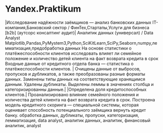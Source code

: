 # Yandex.Praktikum

|Исследование надёжности заёмщиков — анализ банковских данных	IT-компания,Банковский сектор / ФинТех,Стартапы,Услуги для бизнеса [b2b] (аутсорс консалтинг аудит)|	Аналитик данных (универсал) / Data Analyst	Matplotlib,Pandas,PyMystem3,Python,SciKitLearn,SciPy,Seaborn,numpy,лемматизация,предобработка данных	На основе статистики о платёжеспособности клиентов исследовать влияет ли семейное положение и количество детей клиента на факт возврата кредита в срок	Входные данные от кредитного отдела банка  — статистика о платёжеспособности клиентов. |
Очищены данные от выбросов, пропусков и дубликатов, а также преобразованы разные форматы данных. Заменены типы данных на соответствующие хранящимся данным. Удалены дубликаты. Выделены леммы в значениях столбца и категоризированны данные.|
|Определена доля кредитоспособных клиентов.|
Проанализировано влияние семейного положения и количества детей клиента на факт возврата кредита в срок. 
Построена модель кредитного скоринга — специальной системы, которая оценивает способность потенциального заёмщика вернуть кредит банку.	обработка данных, дубликаты, пропуски, категоризация, лемматизация, data analyst, аналитик данных, аналитик, финансовый аналитик, analyst
